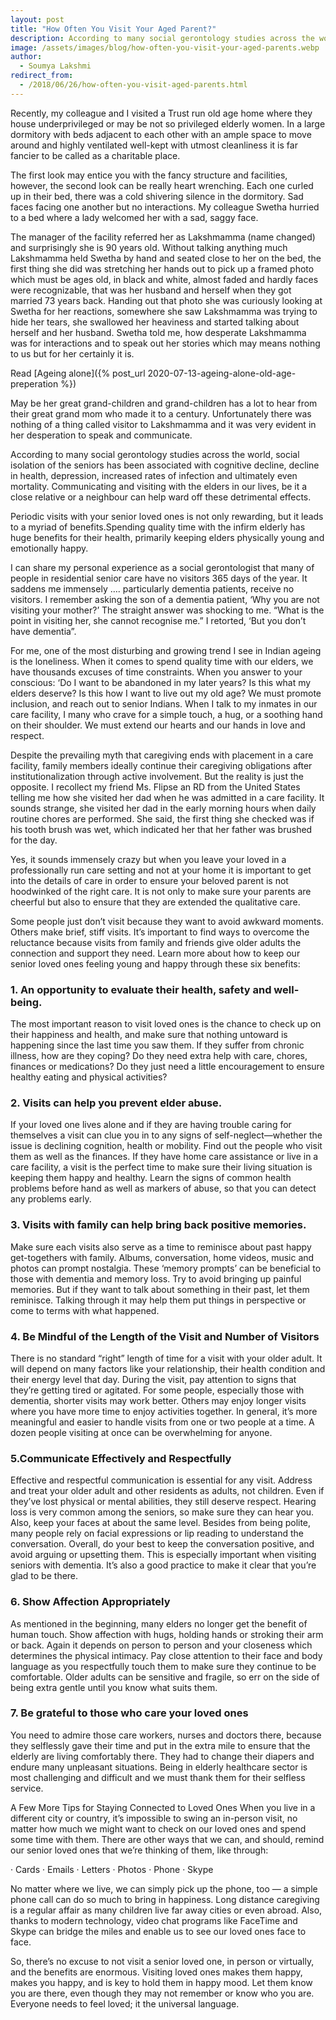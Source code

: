 ```yaml
---
layout: post
title: "How Often You Visit Your Aged Parent?"
description: According to many social gerontology studies across the world, social isolation of the seniors has been associated with cognitive decline, decline in health, depression, increased rates of infection and ultimately even mortality.
image: /assets/images/blog/how-often-you-visit-your-aged-parents.webp
author:
  - Soumya Lakshmi
redirect_from:
  - /2018/06/26/how-often-you-visit-aged-parents.html
---
```


Recently, my colleague and I visited a Trust run old age home where they house underprivileged or may be not so privileged elderly women. In a large dormitory with beds adjacent to each other with an ample space to move around and highly ventilated well-kept with utmost cleanliness it is far fancier to be called as a charitable place.

The first look may entice you with the fancy structure and facilities, however, the second look can be really heart wrenching. Each one curled up in their bed, there was a cold shivering silence in the dormitory. Sad faces facing one another but no interactions. My colleague Swetha hurried to a bed where a lady welcomed her with a sad, saggy face.

The manager of the facility referred her as Lakshmamma (name changed) and surprisingly she is 90 years old. Without talking anything much Lakshmamma held Swetha by hand and seated close to her on the bed, the first thing she did was stretching her hands out to pick up a framed photo which must be ages old, in black and white, almost faded and hardly faces were recognizable, that was her husband and herself when they got married 73 years back. Handing out that photo she was curiously looking at Swetha for her reactions, somewhere she saw Lakshmamma was trying to hide her tears, she swallowed her heaviness and started talking about herself and her husband. Swetha told me, how desperate Lakshmamma was for interactions and to speak out her stories which may means nothing to us but for her certainly it is.

Read [Ageing alone]({% post_url 2020-07-13-ageing-alone-old-age-preperation %})

May be her great grand-children and grand-children has a lot to hear from their great grand mom who made it to a century. Unfortunately there was nothing of a thing called visitor to Lakshmamma and it was very evident in her desperation to speak and communicate.

According to many social gerontology studies across the world, social isolation of the seniors has been associated with cognitive decline, decline in health, depression, increased rates of infection and ultimately even mortality. Communicating and visiting with the elders in our lives, be it a close relative or a neighbour can help ward off these detrimental effects.

Periodic visits with your senior loved ones is not only rewarding, but it leads to a myriad of benefits.Spending quality time with the infirm elderly has huge benefits for their health, primarily keeping elders physically young and emotionally happy.

I can share my personal experience as a social gerontologist that many of people in residential senior care have no visitors 365 days of the year. It saddens me immensely …. particularly dementia patients, receive no visitors. I remember asking the son of a dementia patient, ‘Why you are not visiting your mother?’ The straight answer was shocking to me. “What is the point in visiting her, she cannot recognise me.” I retorted, ‘But you don’t have dementia”.

For me, one of the most disturbing and growing trend I see in Indian ageing is the loneliness. When it comes to spend quality time with our elders, we have thousands excuses of time constraints. When you answer to your conscious: ‘Do I want to be abandoned in my later years? Is this what my elders deserve? Is this how I want to live out my old age? We must promote inclusion, and reach out to senior Indians. When I talk to my inmates in our care facility, I many who crave for a simple touch, a hug, or a soothing hand on their shoulder. We must extend our hearts and our hands in love and respect.

Despite the prevailing myth that caregiving ends with placement in a care facility, family members ideally continue their caregiving obligations after institutionalization through active involvement. But the reality is just the opposite. I recollect my friend Ms. Flipse an RD from the United States telling me how she visited her dad when he was admitted in a care facility. It sounds strange, she visited her dad in the early morning hours when daily routine chores are performed. She said, the first thing she checked was if his tooth brush was wet, which indicated her that her father was brushed for the day.

Yes, it sounds immensely crazy but when you leave your loved in a professionally run care setting and not at your home it is important to get into the details of care in order to ensure your beloved parent is not hoodwinked of the right care. It is not only to make sure your parents are cheerful but also to ensure that they are extended the qualitative care.

Some people just don’t visit because they want to avoid awkward moments. Others make brief, stiff visits. It’s important to find ways to overcome the reluctance because visits from family and friends give older adults the connection and support they need. Learn more about how to keep our senior loved ones feeling young and happy through these six benefits:

### 1. An opportunity to evaluate their health, safety and well-being.

The most important reason to visit loved ones is the chance to check up on their happiness and health, and make sure that nothing untoward is happening since the last time you saw them. If they suffer from chronic illness, how are they coping? Do they need extra help with care, chores, finances or medications? Do they just need a little encouragement to ensure healthy eating and physical activities?

### 2. Visits can help you prevent elder abuse.

If your loved one lives alone and if they are having trouble caring for themselves a visit can clue you in to any signs of self-neglect—whether the issue is declining cognition, health or mobility. Find out the people who visit them as well as the finances. If they have home care assistance or live in a care facility, a visit is the perfect time to make sure their living situation is keeping them happy and healthy. Learn the signs of common health problems before hand as well as markers of abuse, so that you can detect any problems early.

### 3. Visits with family can help bring back positive memories.

Make sure each visits also serve as a time to reminisce about past happy get-togethers with family. Albums, conversation, home videos, music and photos can prompt nostalgia. These ‘memory prompts’ can be beneficial to those with dementia and memory loss. Try to avoid bringing up painful memories. But if they want to talk about something in their past, let them reminisce. Talking through it may help them put things in perspective or come to terms with what happened.

### 4. Be Mindful of the Length of the Visit and Number of Visitors

There is no standard “right” length of time for a visit with your older adult. It will depend on many factors like your relationship, their health condition and their energy level that day. During the visit, pay attention to signs that they’re getting tired or agitated. For some people, especially those with dementia, shorter visits may work better. Others may enjoy longer visits where you have more time to enjoy activities together. In general, it’s more meaningful and easier to handle visits from one or two people at a time. A dozen people visiting at once can be overwhelming for anyone.

### 5.Communicate Effectively and Respectfully

Effective and respectful communication is essential for any visit. Address and treat your older adult and other residents as adults, not children. Even if they’ve lost physical or mental abilities, they still deserve respect.
Hearing loss is very common among the seniors, so make sure they can hear you. Also, keep your faces at about the same level. Besides from being polite, many people rely on facial expressions or lip reading to understand the conversation. Overall, do your best to keep the conversation positive, and avoid arguing or upsetting them. This is especially important when visiting seniors with dementia. It’s also a good practice to make it clear that you’re glad to be there.

### 6. Show Affection Appropriately

As mentioned in the beginning, many elders no longer get the benefit of human touch. Show affection with hugs, holding hands or stroking their arm or back. Again it depends on person to person and your closeness which determines the physical intimacy. Pay close attention to their face and body language as you respectfully touch them to make sure they continue to be comfortable. Older adults can be sensitive and fragile, so err on the side of being extra gentle until you know what suits them.

### 7. Be grateful to those who care your loved ones

You need to admire those care workers, nurses and doctors there, because they selflessly gave their time and put in the extra mile to ensure that the elderly are living comfortably there. They had to change their diapers and endure many unpleasant situations. Being in elderly healthcare sector is most challenging and difficult and we must thank them for their selfless service.

A Few More Tips for Staying Connected to Loved Ones
When you live in a different city or country, it’s impossible to swing an in-person visit, no matter how much we might want to check on our loved ones and spend some time with them. There are other ways that we can, and should, remind our senior loved ones that we’re thinking of them, like through:

· Cards
· Emails
· Letters
· Photos
· Phone
· Skype

No matter where we live, we can simply pick up the phone, too — a simple phone call can do so much to bring in happiness. Long distance caregiving is a regular affair as many children live far away cities or even abroad. Also, thanks to modern technology, video chat programs like FaceTime and Skype can bridge the miles and enable us to see our loved ones face to face.

So, there’s no excuse to not visit a senior loved one, in person or virtually, and the benefits are enormous. Visiting loved ones makes them happy, makes you happy, and is key to hold them in happy mood. Let them know you are there, even though they may not remember or know who you are. Everyone needs to feel loved; it the universal language.
